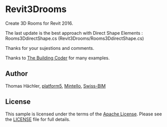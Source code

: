 # Revit3Drooms
Create 3D Rooms for Revit 2016.

The last update is the best approach with Direct Shape Elements : 
Rooms3DdirectShape.cs (Revit3Drooms/Rooms3DdirectShape.cs)

Thanks for your sujestions and comments.

Thanks to [The Building Coder](http://thebuildingcoder.typepad.com) for many examples.

## Author

Thomas Hächler,
[platform5](http://platform5rd.com),
[Mintello](http://mintello.com),
[Swiss-BIM](http://swiss-bim.com)

## License

This sample is licensed under the terms of the [Apache License](http://www.apache.org/licenses).
Please see the [LICENSE](LICENSE) file for full details.
